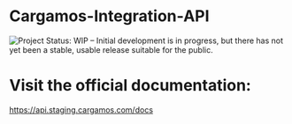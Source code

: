 # Cargamos-Integration-API
<img src="https://www.repostatus.org/badges/latest/wip.svg" alt="Project Status: WIP – Initial development is in progress, but there has not yet been a stable, usable release suitable for the public." />

# Visit the official documentation:
https://api.staging.cargamos.com/docs


